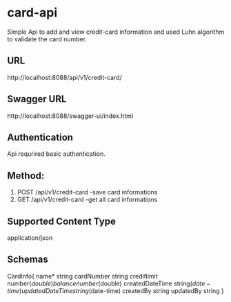 # card-api
Simple Api to add and view credit-card information and used Luhn algorithm to validate the card number.

URL
-----
http://localhost:8088/api/v1/credit-card/


Swagger URL
------------
http://localhost:8088/swagger-ui/index.html


Authentication
---------------
Api requrired basic authentication. 


Method:
-------
1. POST /api/v1/credit-card  -save card informations
2. GET /api/v1/credit-card   -get all card informations


Supported Content Type
----------------------
application/json


Schemas
-------
CardInfo{
  name*	string
  cardNumber	string
  creditlimit	number($double)
  balance	number($double)
  createdDateTime	string($date-time)
  updatedDateTime	string($date-time)
  createdBy	string
  updatedBy	string
}
